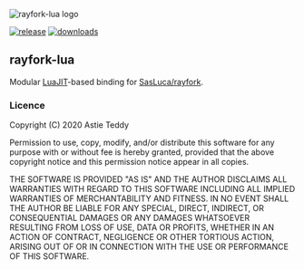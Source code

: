 ![rayfork-lua logo](assets/logo.png)

[![release](https://img.shields.io/github/v/release/TSnake41/rayfork-lua?style=flat-square)](https://github.com/TSnake41/rayfork-lua/releases/latest)
[![downloads](https://img.shields.io/github/downloads/tsnake41/rayfork-lua/total?style=flat-square)](https://github.com/TSnake41/rayfork-lua/releases)

## rayfork-lua

Modular [LuaJIT](https://luajit.org/)-based binding for [SasLuca/rayfork](https://github.com/SasLuca/rayfork).

### Licence

Copyright (C) 2020 Astie Teddy

Permission to use, copy, modify, and/or distribute this software for any
purpose with or without fee is hereby granted, provided that the above
copyright notice and this permission notice appear in all copies.

THE SOFTWARE IS PROVIDED "AS IS" AND THE AUTHOR DISCLAIMS ALL WARRANTIES
WITH REGARD TO THIS SOFTWARE INCLUDING ALL IMPLIED WARRANTIES OF
MERCHANTABILITY AND FITNESS. IN NO EVENT SHALL THE AUTHOR BE LIABLE FOR
ANY SPECIAL, DIRECT, INDIRECT, OR CONSEQUENTIAL DAMAGES OR ANY DAMAGES
WHATSOEVER RESULTING FROM LOSS OF USE, DATA OR PROFITS, WHETHER IN AN ACTION
OF CONTRACT, NEGLIGENCE OR OTHER TORTIOUS ACTION, ARISING OUT OF OR IN
CONNECTION WITH THE USE OR PERFORMANCE OF THIS SOFTWARE.
